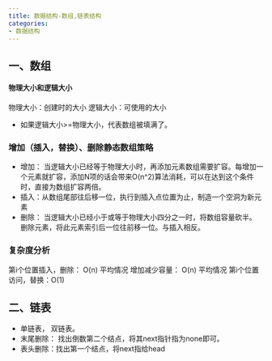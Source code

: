 ```yaml
---
title: 数据结构-数组,链表结构
categories:
- 数据结构
---
```


## 一、数组

#### 物理大小和逻辑大小
物理大小：创建时的大小
逻辑大小：可使用的大小
* 如果逻辑大小>=物理大小，代表数组被填满了。

### 增加（插入，替换）、删除静态数组策略

* 增加： 当逻辑大小已经等于物理大小时，再添加元素数组需要扩容。每增加一个元素就扩容，添加N项的话会带来O(n^2)算法消耗，可以在达到这个条件时，直接为数组扩容两倍。
* 插入：从数组尾部往后移一位，执行到插入点位置为止，制造一个空洞为新元素
* 删除： 当逻辑大小已经小于或等于物理大小四分之一时，将数组容量砍半。
删除元素，将此元素索引后一位往前移一位。与插入相反。

### 复杂度分析
第i个位置插入，删除： O(n) 平均情况
增加减少容量： O(n) 平均情况
第i个位置访问，替换：O(1)


## 二、链表

* 单链表， 双链表。
* 末尾删除： 找出倒数第二个结点，将其next指针指为none即可。
* 表头删除：找出第一个结点，将next指给head

